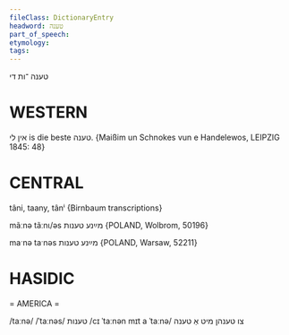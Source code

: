 ```yaml
---
fileClass: DictionaryEntry
headword: טענה
part_of_speech: 
etymology: 
tags: 
---
```

טענה
־ות
די

WESTERN
========

אין לי is die beste טענה.
{Maißim un Schnokes vun e Handelewos, LEIPZIG 1845: 48}

CENTRAL
========

tâni, taany, tânⁱ {Birnbaum transcriptions}

mãːnə tãːnɩ/əs מײַנע טענות {POLAND, Wolbrom, 50196}

maˑnə taˑnəs מײַנע טענות {POLAND, Warsaw, 52211}

HASIDIC
=======
= AMERICA = 

/taːnə/
/ˈtaːnəs/ טענות
/cɪ ˈtaːnən mɪt a ˈtaːnə/ צו טענהן מיט אַ טענה